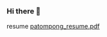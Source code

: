 ### Hi there 👋

resume 
[patompong_resume.pdf](https://github.com/nxbitakinema/nxbitakinema/files/12415272/patompong_resume.pdf)
